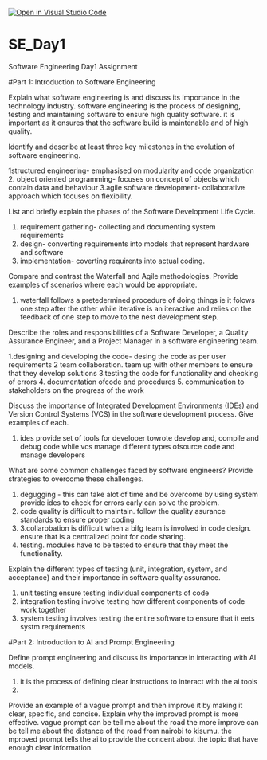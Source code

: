 [![Open in Visual Studio Code](https://classroom.github.com/assets/open-in-vscode-2e0aaae1b6195c2367325f4f02e2d04e9abb55f0b24a779b69b11b9e10269abc.svg)](https://classroom.github.com/online_ide?assignment_repo_id=15574432&assignment_repo_type=AssignmentRepo)
# SE_Day1
Software Engineering Day1 Assignment

#Part 1: Introduction to Software Engineering


Explain what software engineering is and discuss its importance in the technology industry.
software engineering is the process of designing, testing and maintaining software to ensure high quality software.
it is important as it ensures that the software build is maintenable and of high quality.

Identify and describe at least three key milestones in the evolution of software engineering.

1structured engineering- emphasised on modularity and code organization
2. object oriented programming- focuses on concept of objects which contain data and behaviour
3.agile software development- collaborative approach which focuses on flexibility.

List and briefly explain the phases of the Software Development Life Cycle.
1. requirement gathering- collecting and documenting system requirements
2. design- converting requirements into models that represent hardware and software
3. implementation-  coverting requirents into  actual coding.


Compare and contrast the Waterfall and Agile methodologies. Provide examples of scenarios where each would be appropriate.
1. waterfall follows a pretedermined procedure of doing things ie it folows one step after the  other while iterative is an iteractive and relies on the feedback of one step to move to the nest development step.

Describe the roles and responsibilities of a Software Developer, a Quality Assurance Engineer, and a Project Manager in a software engineering team.

1.designing and developing the code- desing the code as per user requirements
2 team collaboration. team up with other members to ensure that they develop solutions
3.testing the code for functionality and checking of errors
4. documentation ofcode and procedures
5. communication to stakeholders on the progress of the work

Discuss the importance of Integrated Development Environments (IDEs) and Version Control Systems (VCS) in the software development process. Give examples of each.
1. ides provide set of tools  for developer towrote develop and, compile and debug code while vcs manage different types ofsource code and manage developers


What are some common challenges faced by software engineers? Provide strategies to overcome these challenges.
1. degugging - this can take alot of time and be overcome by using system provide ides to check for errors early can solve the problem.
2. code quality is difficult to maintain. follow the quality asurance standards to ensure proper coding
3. 3.collarobation is difficult when a bifg team is involved in code design. ensure that is a centralized point for code sharing.
4. testing. modules have to be tested to ensure that they meet the functionality.

Explain the different types of testing (unit, integration, system, and acceptance) and their importance in software quality assurance.
1. unit testing ensure testing individual components of code
2. integration testing involve testing how different components of code work together
3. system testing involves testing the entire software to ensure that it eets systm requirements


#Part 2: Introduction to AI and Prompt Engineering


Define prompt engineering and discuss its importance in interacting with AI models.
1. it is the process of defining clear instructions to interact  with the ai tools
2. 


Provide an example of a vague prompt and then improve it by making it clear, specific, and concise. Explain why the improved prompt is more effective.
vague prompt can be tell me about the road
the more improve can be tell me about the distance of the road from nairobi to kisumu.
the mproved prompt tells the ai to provide the concent about the topic that have enough clear information.
